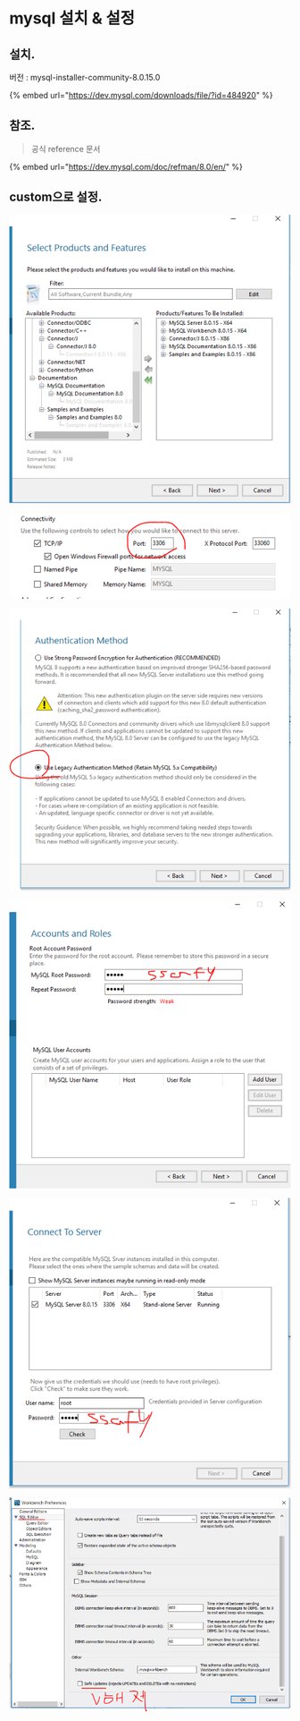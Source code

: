 # mysql 설치 & 설정

## 설치.

버전 : mysql-installer-community-8.0.15.0

{% embed url="https://dev.mysql.com/downloads/file/?id=484920" %}

## 참조.

> 공식 reference 문서

{% embed url="https://dev.mysql.com/doc/refman/8.0/en/" %}

## custom으로 설정. 

![](../.gitbook/assets/image%20%2839%29.png)

![&#xD3EC;&#xD2B8;&#xB294; &#xAE30;&#xBCF8;&#xC801;&#xC73C;&#xB85C; 3306](../.gitbook/assets/image%20%2846%29.png)

![](../.gitbook/assets/image%20%2843%29.png)

![&#xC800;&#xB294; &#xBCF4;&#xD1B5; id:ssafy pw:ssafy&#xB85C; &#xD568;](../.gitbook/assets/image%20%2836%29.png)

![](../.gitbook/assets/image%20%2857%29.png)

![&#xC5C5;&#xB370;&#xC774;&#xD2B8; &#xD574;&#xC81C;](../.gitbook/assets/image%20%2810%29.png)



